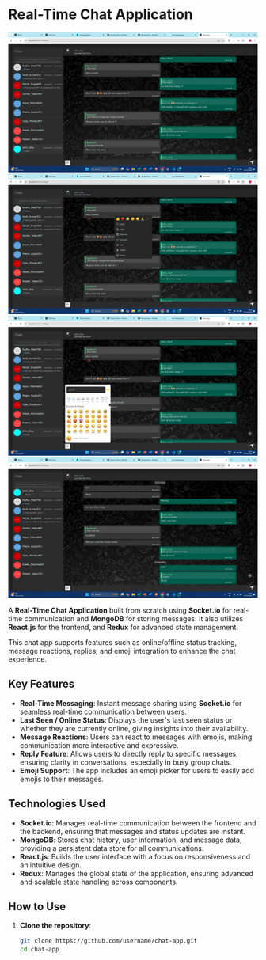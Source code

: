 # Real-Time Chat Application

![Chat Application Screenshot 1](https://github.com/Khanba22/whatapp_frontend_mern/blob/main/Screenshots/Screenshot%20(418).png)
![Chat Application Screenshot 2](https://github.com/Khanba22/whatapp_frontend_mern/blob/main/Screenshots/Screenshot%20(419).png)
![Chat Application Screenshot 3](https://github.com/Khanba22/whatapp_frontend_mern/blob/main/Screenshots/Screenshot%20(420).png)
![Chat Application Screenshot 4](https://github.com/Khanba22/whatapp_frontend_mern/blob/main/Screenshots/Screenshot%20(421).png)

A **Real-Time Chat Application** built from scratch using **Socket.io** for real-time communication and **MongoDB** for storing messages. It also utilizes **React.js** for the frontend, and **Redux** for advanced state management.

This chat app supports features such as online/offline status tracking, message reactions, replies, and emoji integration to enhance the chat experience.

## Key Features

- **Real-Time Messaging**: Instant message sharing using **Socket.io** for seamless real-time communication between users.
- **Last Seen / Online Status**: Displays the user's last seen status or whether they are currently online, giving insights into their availability.
- **Message Reactions**: Users can react to messages with emojis, making communication more interactive and expressive.
- **Reply Feature**: Allows users to directly reply to specific messages, ensuring clarity in conversations, especially in busy group chats.
- **Emoji Support**: The app includes an emoji picker for users to easily add emojis to their messages.

## Technologies Used

- **Socket.io**: Manages real-time communication between the frontend and the backend, ensuring that messages and status updates are instant.
- **MongoDB**: Stores chat history, user information, and message data, providing a persistent data store for all communications.
- **React.js**: Builds the user interface with a focus on responsiveness and an intuitive design.
- **Redux**: Manages the global state of the application, ensuring advanced and scalable state handling across components.


## How to Use

1. **Clone the repository**:
   ```bash
   git clone https://github.com/username/chat-app.git
   cd chat-app
